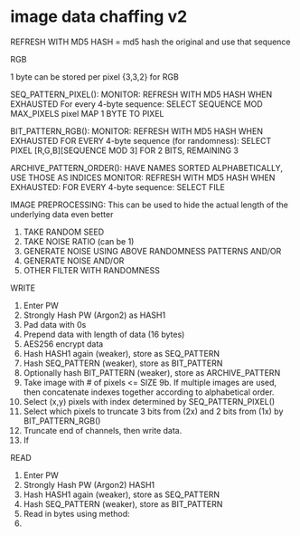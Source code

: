 # image data chaffing v2

REFRESH WITH MD5 HASH = md5 hash the original and use that sequence 

RGB

1 byte can be stored per pixel {3,3,2} for RGB

SEQ_PATTERN_PIXEL():
  MONITOR: REFRESH WITH MD5 HASH WHEN EXHAUSTED
  For every 4-byte sequence:
    SELECT SEQUENCE MOD MAX_PIXELS pixel
    MAP 1 BYTE TO PIXEL

BIT_PATTERN_RGB(): 
  MONITOR: REFRESH WITH MD5 HASH WHEN EXHAUSTED
  FOR EVERY 4-byte sequence (for randomness):
    SELECT PIXEL [R,G,B][SEQUENCE MOD 3] FOR 2 BITS, REMAINING 3

ARCHIVE_PATTERN_ORDER():
  HAVE NAMES SORTED ALPHABETICALLY, USE THOSE AS INDICES
  MONITOR: REFRESH WITH MD5 HASH WHEN EXHAUSTED:
  FOR EVERY 4-byte sequence:
    SELECT FILE 

IMAGE PREPROCESSING:
 This can be used to hide the actual length of the underlying data even better
 1. TAKE RANDOM SEED
 2. TAKE NOISE RATIO (can be 1)
 3. GENERATE NOISE USING ABOVE RANDOMNESS PATTERNS
 AND/OR
 1. GENERATE NOISE
 AND/OR
 1. OTHER FILTER WITH RANDOMNESS

WRITE
 1. Enter PW
 2. Strongly Hash PW (Argon2) as HASH1
 3. Pad data with 0s
 4. Prepend data with length of data (16 bytes)
 5. AES256 encrypt data
 6. Hash HASH1 again (weaker), store as SEQ_PATTERN
 7. Hash SEQ_PATTERN (weaker), store as BIT_PATTERN
 8. Optionally hash BIT_PATTERN (weaker), store as ARCHIVE_PATTERN
 9. Take image with # of pixels <= SIZE
 9b. If multiple images are used, then concatenate indexes together according to alphabetical order.
 10. Select (x,y) pixels with index determined by SEQ_PATTERN_PIXEL()
 11. Select which pixels to truncate 3 bits from (2x) and 2 bits from (1x)  by BIT_PATTERN_RGB()
 12. Truncate end of channels, then write data.
 13. If 


READ

 1. Enter PW
 2. Strongly Hash PW (Argon2) HASH1
 3. Hash HASH1 again (weaker), store as SEQ_PATTERN
 4. Hash SEQ_PATTERN (weaker), store as BIT_PATTERN
 5. Read in bytes using method:
   6. 